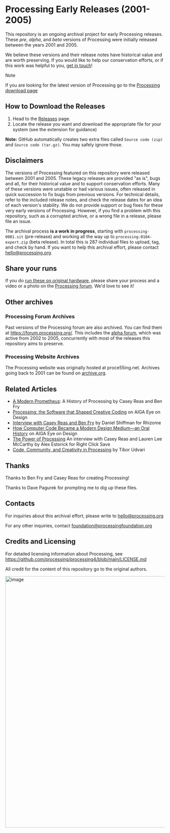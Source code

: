 # Processing Early Releases (2001-2005)
This repository is an ongoing archival project for early Processing releases. These _pre_, _alpha_, and _beta_ versions of Processing were initially released between the years 2001 and 2005. 

We believe these versions and their release notes have historical value and are worth preserving. If you would like to help our conservation efforts, or if this work was helpful to you, [get in touch](#contacts)!

> [!NOTE]  
> If you are looking for the latest version of Processing go to the [Processing download page](https://processing.org/download)

## How to Download the Releases

1. Head to the [Releases](https://github.com/SableRaf/processing-revisions/releases) page.
1. Locate the release you want and download the appropriate file for your system (see the extension for guidance)

**Note:** GitHub automatically creates two extra files called `Source code (zip)` and `Source code (tar.gz)`. You may safely ignore those.

## Disclaimers
The versions of Processing featured on this repository were released between 2001 and 2005. These legacy releases are provided "as is", bugs and all, for their historical value and to support conservation efforts. Many of these versions were unstable or had various issues, often released in quick succession to fix bugs from previous versions. For technical details, refer to the included release notes, and check the release dates for an idea of each version's stability. We do not provide support or bug fixes for these very early versions of Processing. However, if you find a problem with this repository, such as a corrupted archive, or a wrong file in a release, please file an issue. 

The archival process **is a work in progress**, starting with `processing-0001.sit` (pre-release) and working all the way up to `processing-0104-expert.zip` (beta release). In total this is 287 individual files to upload, tag, and check by hand. If you want to help this archival effort, please contact hello@processing.org.

## Share your runs

If you do [run these on original hardware](https://x.com/davepvm/status/1821897927888892148), please share your process and a video or a photo on the [Processing forum](https://discourse.processing.org/). We'd love to see it!

## Other archives

### Processing Forum Archives
Past versions of the Processing forum are also archived. You can find them at https://forum.processing.org/. This includes the [alpha forum](https://forum.processing.org/alpha/), which was active from 2002 to 2005, concurrently with most of the releases this repository aims to preserve.

### Processing Website Archives
The Processing website was originally hosted at proce55ing.net. Archives going back to 2001 can be found on [archive.org](https://web.archive.org/web/20240000000000*/proce55ing.net).

## Related Articles
* [A Modern Prometheus](https://medium.com/processing-foundation/a-modern-prometheus-59aed94abe85): A History of Processing by Casey Reas and Ben Fry
* [Processing: the Software that Shaped Creative Coding](https://eyeondesign.aiga.org/processing-the-software-that-shaped-creative-coding/) on AIGA Eye on Design
* [Interview with Casey Reas and Ben Fry](https://rhizome.org/editorial/2009/sep/23/interview-with-casey-reas-and-ben-fry/) by Daniel Shiffman for Rhizome
* [How Computer Code Became a Modern Design Medium—an Oral History](https://eyeondesign.aiga.org/how-an-mit-research-group-turned-computer-code-into-a-modern-design-medium/) on AIGA Eye on Design
* [The Power of Processing](https://www.rightclicksave.com/article/the-power-of-processing-casey-reas-and-lauren-lee-mccarthy-interview-generative-art) An interview with Casey Reas and Lauren Lee McCarthy by Alex Estorick for Right Click Save
* [Code, Community, and Creativity in Processing](https://fredi.hepvs.ch/global/documents/328908) by Tibor Udvari

## Thanks

Thanks to Ben Fry and Casey Reas for creating Processing!

Thanks to Dave Pagurek for prompting me to dig up these files.

## Contacts

For inquiries about this archival effort, please write to hello@processing.org

For any other inquiries, contact foundation@processingfoundation.org

## Credits and Licensing

For detailed licensing information about Processing, see https://github.com/processing/processing4/blob/main/LICENSE.md

All credit for the content of this repository go to the original authors.

<img width="794" alt="image" src="https://github.com/user-attachments/assets/8c7d3b52-d5f5-40cf-a18e-b1becf3a3fe1">
